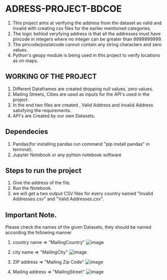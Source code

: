# ADRESS-PROJECT-BDCOE

1. This project aims at verifying the address from the dataset as valid and invalid with creating csv files for the earlier mentioned categories.
2. The logic behind veryfying address is that all the addresses must have pincode in integers where no integer can be greater than 9999999999. 
3. The pincode/postalcode cannot contain any string characters and zero values.
4. Python's geopy module is being used in this project to verify locations as on maps. 


## WORKING OF THE PROJECT 

1. Different Dataframes are created dropping null values, zero values. 
2. Mailing Streets, Cities are used as inputs for the API's used in the project. 
3. In the end two files are created , Valid Address and Invalid Address satisfying the requirements. 
4. API's are Created by our own Datasets.

## Dependecies 

1. Pandas(for installing pandas run command "pip install pandas" in terminal).
2. Jupyter Notebook or any pyhton notebook software
 
 ## Steps to run the project
 
 1. Give the address of the file.
 2. Run the Notebook.
 3. we will get a two output CSV files for every country named "Invalid Addresses.csv" and "Valid Addresses.csv".
 
 
## Important Note.
 Please check the names of the given Datasets, they should be named according the following manner
  1. country name => "MailingCountry"
![image](https://user-images.githubusercontent.com/114509252/215261775-d6607327-b9da-4d60-a009-bcd11c1646f6.png)

 2. city name => "MailingCity"
![image](https://user-images.githubusercontent.com/114509252/215261793-3fd82d6a-0346-43cb-baf9-3a060c53744a.png)
3. ZIP address => "Mailing Zip Code"
![image](https://user-images.githubusercontent.com/114509252/215261825-5f5110fb-3b31-4512-8ce1-7087fe3ef321.png)
4. Mailing address => "MailingStreet"
![image](https://user-images.githubusercontent.com/114509252/215261847-c7808f29-fd98-47ca-9c40-aae41ea3d53c.png)
 
